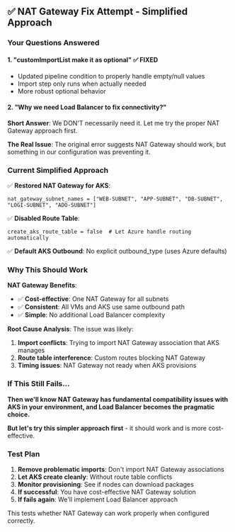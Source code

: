 ## ✅ NAT Gateway Fix Attempt - Simplified Approach

### Your Questions Answered

#### 1. "customImportList make it as optional" ✅ FIXED
- Updated pipeline condition to properly handle empty/null values
- Import step only runs when actually needed
- More robust optional behavior

#### 2. "Why we need Load Balancer to fix connectivity?"

**Short Answer**: We DON'T necessarily need it. Let me try the proper NAT Gateway approach first.

**The Real Issue**: The original error suggests NAT Gateway should work, but something in our configuration was preventing it.

### Current Simplified Approach

✅ **Restored NAT Gateway for AKS**:
```hcl
nat_gateway_subnet_names = ["WEB-SUBNET", "APP-SUBNET", "DB-SUBNET", "LOGI-SUBNET", "ADO-SUBNET"]
```

✅ **Disabled Route Table**:
```hcl
create_aks_route_table = false  # Let Azure handle routing automatically
```

✅ **Default AKS Outbound**: No explicit outbound_type (uses Azure defaults)

### Why This Should Work

**NAT Gateway Benefits**:
- ✅ **Cost-effective**: One NAT Gateway for all subnets
- ✅ **Consistent**: All VMs and AKS use same outbound path
- ✅ **Simple**: No additional Load Balancer complexity

**Root Cause Analysis**:
The issue was likely:
1. **Import conflicts**: Trying to import NAT Gateway association that AKS manages
2. **Route table interference**: Custom routes blocking NAT Gateway
3. **Timing issues**: NAT Gateway not ready when AKS provisions

### If This Still Fails...

**Then we'll know NAT Gateway has fundamental compatibility issues with AKS in your environment, and Load Balancer becomes the pragmatic choice.**

**But let's try this simpler approach first** - it should work and is more cost-effective.

### Test Plan
1. **Remove problematic imports**: Don't import NAT Gateway associations
2. **Let AKS create cleanly**: Without route table conflicts  
3. **Monitor provisioning**: See if nodes can download packages
4. **If successful**: You have cost-effective NAT Gateway solution
5. **If fails again**: We'll implement Load Balancer approach

This tests whether NAT Gateway can work properly when configured correctly.